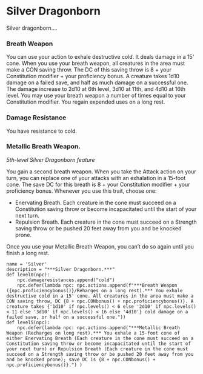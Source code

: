 # Silver Dragonborn
Silver dragonborn....

### Breath Weapon
You can use your action to exhale destructive cold. It deals damage in a 15' cone. When you use your breath weapon, all creatures in the area must make a CON saving throw. The DC of this saving throw is 8 + your Constitution modifier + your proficiency bonus. A creature takes 1d10 damage on a failed save, and half as much damage on a successful one. The damage increase to 2d10 at 6th level, 3d10 at 11th, and 4d10 at 16th level. You may use your breath weapon a number of times equal to your Constitution modifier. You regain expended uses on a long rest.

### Damage Resistance
You have resistance to cold.

### Metallic Breath Weapon. 
*5th-level Silver Dragonborn feature*

You gain a second breath weapon. When you take the Attack action on your turn, you can replace one of your attacks with an exhalation in a 15-foot cone. The save DC for this breath is 8 + your Constitution modifier + your proficiency bonus. Whenever you use this trait, choose one:

* Enervating Breath. Each creature in the cone must succeed on a Constitution saving throw or become incapacitated until the start of your next turn.
* Repulsion Breath. Each creature in the cone must succeed on a Strength saving throw or be pushed 20 feet away from you and be knocked prone.
  
Once you use your Metallic Breath Weapon, you can’t do so again until you finish a long rest.

```
name = 'Silver'
description = "***Silver Dragonborn.***"
def level0(npc):
    npc.damageresistances.append("cold")
    npc.defer(lambda npc: npc.actions.append(f"***Breath Weapon ({npc.proficiencybonus()}/Reharges on a long rest).*** You exhale destructive cold in a 15' cone. All creatures in the area must make a CON saving throw, DC {8 + npc.CONbonus() + npc.proficiencybonus()}. A creature takes {'1d10' if npc.levels() < 6 else '2d10' if npc.levels() < 11 else '3d10' if npc.levels() < 16 else '4d10'} cold damage on a failed save, or half on a successful one."))
def level5(npc):
    npc.defer(lambda npc: npc.actions.append("***Metallic Breath Weapon (Recharges on long rest).*** You exhale a 15-foot cone of either Enervating Breath (Each creature in the cone must succeed on a Constitution saving throw or become incapacitated until the start of your next turn) or Repulsion Breath (Each creature in the cone must succeed on a Strength saving throw or be pushed 20 feet away from you and be knocked prone); save DC is {8 + npc.CONbonus() + npc.proficiencybonus()}.") )
```

